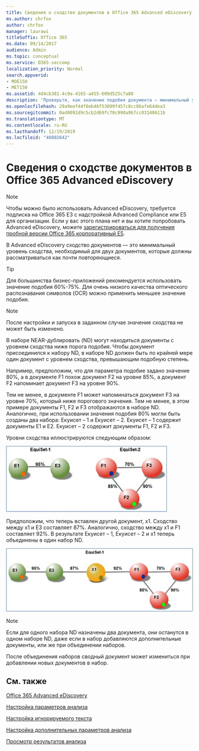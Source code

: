 ```yaml
---
title: Сведения о сходстве документов в Office 365 Advanced eDiscovery
ms.author: chrfox
author: chrfox
manager: laurawi
titleSuffix: Office 365
ms.date: 09/14/2017
audience: Admin
ms.topic: conceptual
ms.service: O365-seccomp
localization_priority: Normal
search.appverid:
- MOE150
- MET150
ms.assetid: 4d4cb381-4c9a-4165-a455-609d525c7a88
description: 'Проверьте, как значение подобия документа — минимальный уровень сходства для двух файлов, которые должны рассматриваться как почти повторяющиеся, работает в Office 365 Advanced eDiscovery. '
ms.openlocfilehash: 29a9eef44f8eb46f53099f457c8cc86afe64dea3
ms.sourcegitcommit: 0ad0092d9c5cb2d69fc70c990a9b7cc03140611b
ms.translationtype: MT
ms.contentlocale: ru-RU
ms.lasthandoff: 12/19/2019
ms.locfileid: "40802642"
---
```

# <a name="understand-document-similarity-in-office-365-advanced-ediscovery"></a>Сведения о сходстве документов в Office 365 Advanced eDiscovery

> [!NOTE]
> Чтобы можно было использовать Advanced eDiscovery, требуется подписка на Office 365 E3 с надстройкой Advanced Compliance или E5 для организации. Если у вас этого плана нет и вы хотите попробовать Advanced eDiscovery, можете [зарегистрироваться для получения пробной версии Office 365 корпоративный E5](https://go.microsoft.com/fwlink/p/?LinkID=698279). 
  
В Advanced eDiscovery сходство документов — это минимальный уровень сходства, необходимый для двух документов, которые должны рассматриваться как почти повторяющиеся.
  
> [!TIP]
> Для большинства бизнес-приложений рекомендуется использовать значение подобия 60%-75%. Для очень низкого качества оптического распознавания символов (OCR) можно применить меньшее значение подобия. 
  
> [!NOTE]
> После настройки и запуска в заданном случае значение сходства не может быть изменено. 
  
В наборе NEAR-дублировать (ND) могут находиться документы с уровнем сходства ниже порога подобия. Чтобы документ присоединился к набору ND, в наборе ND должен быть по крайней мере один документ с уровнем сходства, превышающим подобную степень. 
  
Например, предположим, что для параметра подобие задано значение 80%, а в документе F1 похож документ F2 на уровне 85%, а документ F2 напоминает документ F3 на уровне 90%. 
  
Тем не менее, в документе F1 может напоминаться документ F3 на уровне 70%, который ниже порогового значения. Тем не менее, в этом примере документы F1, F2 и F3 отображаются в наборе ND. Аналогично, при использовании значения подобия 80% могли быть созданы два набора: Екуисет – 1 и Екуисет – 2. Екуисет – 1 содержит документы E1 и E2. Екуисет – 2 содержит документы F1, F2 и F3. 
  
Уровни сходства иллюстрируются следующим образом:
  
![Схожесть документов](media/3907ea7d-e28a-4027-8fc3-be090dd39144.gif)
  
Предположим, что теперь вставлен другой документ, x1. Сходство между x1 и E3 составляет 87%. Аналогично, сходство между x1 и F1 составляет 92%. В результате Екуисет – 1, Екуисет – 2 и x1 теперь объединены в один набор ND.
  
![Похожесть документов](media/d140d347-33d5-475a-af04-594a0f2ab13d.gif)
  
> [!NOTE]
> Если для одного набора ND назначены два документа, они останутся в одном наборе ND, даже если в набор добавляются дополнительные документы, или же при объединении наборов. 
  
После объединения наборов сводный документ может измениться при добавлении новых документов в набор. 
  
## <a name="see-also"></a>См. также

[Office 365 Advanced eDiscovery](office-365-advanced-ediscovery.md)
  
[Настройка параметров анализа](set-analyze-options-in-advanced-ediscovery.md)
  
[Настройка игнорируемого текста](set-ignore-text-in-advanced-ediscovery.md)
  
[Настройка дополнительных параметров анализа](set-analyze-advanced-settings-in-advanced-ediscovery.md)
  
[Просмотр результатов анализа](view-analyze-results-in-advanced-ediscovery.md)

